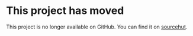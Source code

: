 # This project has moved

This project is no longer available on GitHub. You can find it on [sourcehut](https://git.sr.ht/~jamis/rcalc).
